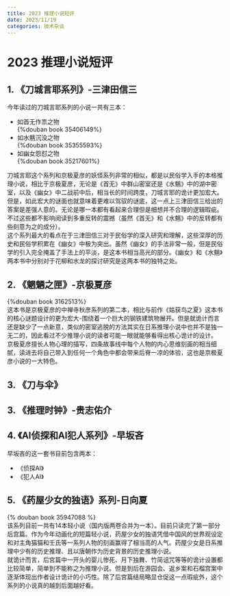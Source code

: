 ```yaml
---
title: 2023 推理小说短评
date: 2023/11/19
categories: 技术杂谈
---
```

# 2023 推理小说短评
## 1. 《刀城言耶系列》-三津田信三
今年读过的刀城言耶系列的小说一共有三本：
- 如首无作祟之物  
  {%douban book 35406149%}  
- 如水魑沉没之物  
  {%douban book 35355593%}  
- 如幽女怨怼之物  
  {%douban book 35217601%}  

刀城言耶这个系列和京极夏彦的妖怪系列非常的相似，都是以民俗学入手的本格推理小说，相比于京极夏彦，无论是《首无》中群山密室还是《水魑》中的湖中密室，以及《幽女》中二战前中后，相当长的时间跨度，刀城言耶的诡计更加宏大。但是，如此宏大的谜面也就意味着更难以驾驭的谜底，这一点上三津田信三给出的答案是差强人意的。无论是哪一本都有看起来合理但是细想并不合理的逻辑瑕疵。不过这些都不影响阅读到多重反转的震撼（虽然《首无》和《水魑》中的反转都有些刻意为之的成分）。  
这个系列最大的看点在于三津田信三对于民俗学的深入研究和理解，这些深厚的历史和民俗学积累在《幽女》中极为突出。虽然《幽女》的手法非常一般，但是民俗学的引入完全掩盖了手法上的平淡，是这本书相当高光的部分。《幽女》和《水魑》两本书中分别对于花柳和水龙的探讨研究是这两本书的独特之处。  

## 2. 《魍魉之匣》-京极夏彦
{%douban book 3162513%}  
这本书是京极夏彦的中禅寺秋彦系列的第二本，相比与前作《姑获鸟之夏》这本书的核心谜题设计的更为宏大-围绕着一个巨大的钢铁建筑物展开。但是就诡计而言还是缺少了一点新意，类似的密室逃脱的方法其实在日系推理小说中也并不是独一无二的，因此看过不少推理小说的读者可能一眼就能够看得出核心诡计的设计。  
京极夏彦擅长人物心理的描写，四条故事线中每个人物的内心思维刻画的相当细腻，读进去将自己带入到任何一个角色中都会带来后脊一凉的体验，这也是京极夏彦小说的一大特色。  


## 3. 《刀与伞》
## 3. 《推理时钟》-贵志佑介

## 4. 《AI侦探和AI犯人系列》-早坂吝
早坂吝的这一套书目前包含两本：
- 《侦探AI》  
- 《犯人AI》  

## 5. 《药屋少女的独语》系列-日向夏
{% douban book 35947088 %}  
该系列目前一共有14本轻小说（国内版两卷合并为一本）。目前只读完了第一部分后宫篇。作为今年动画化的短篇轻小说，药屋少女的独语凭借中国风的世界观设定和对主角猫猫和壬氏等一系列人物的刻画赢得了相当高的人气。药屋少女是日系推理中少有的历史推理、且以唐朝作为历史背景的历史推理小说。  
就诡计而言，后宫篇中一开头的婴儿惨死、月下独舞、竹简诅咒等等的诡计设置都比较简单，简单到不能称之为推理小说。但是到后在游园会、返乡案和石榴宫案中逐渐体现出作者设计诡计的小巧性。除了后宫篇结局略显仓促这一点瑕疵外，这个系列的小说真的越到后面越好看。  




